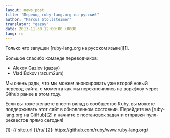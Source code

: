 ```yaml
---
layout: news_post
title: "Перевод ruby-lang.org на русский"
author: "Marcus Stollsteimer"
translator: "gazay"
date: 2013-11-30 12:00:00 +0000
lang: ru
---
```


Только что запущен [ruby-lang.org на русском языке][1].

Большое спасибо команде переводчиков:

 * Alexey Gaziev (gazay)
 * Vlad Bokov (razum2um)

Мы очень рады, что мы можем анонсировать уже второй новый перевод сайта,
с момента как мы переключились на воркфлоу через Github ранее в этом
году.

Если вы тоже желаете внести вклад в сообщество Ruby,
вы можете поддерживать этот сайт в обновленном состоянии.
Перейдите на [ruby-lang.org на GitHub][2] и начните
с постановок задач и отправки пулл-реквестов прямо сегодня!



[1]: {{ site.url }}/ru/
[2]: https://github.com/ruby/www.ruby-lang.org/
